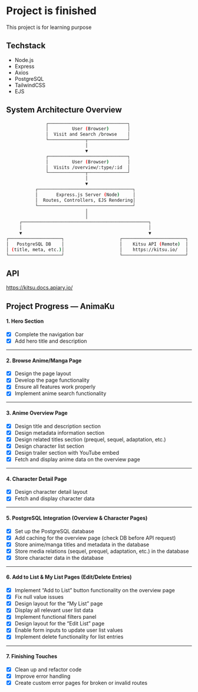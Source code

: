 # Project is finished

This project is for learning purpose

## Techstack

- Node.js
- Express
- Axios
- PostgreSQL
- TailwindCSS
- EJS

## System Architecture Overview

```bash
               ┌──────────────────────────────┐
               │         User (Browser)       │
               │  Visit and Search /browse    │
               └──────────────┬───────────────┘
                              │
                              ▼
               ┌──────────────────────────────┐
               │         User (Browser)       │
               │  Visits /overview/:type/:id  │
               └──────────────┬───────────────┘
                              │
                              ▼
           ┌────────────────────────────────────┐
           │       Express.js Server (Node)     │
           │  Routes, Controllers, EJS Rendering│
           └────────────────────────────────────┘
                              │
                              │
     ┌────────────────────────────────────────────────┐
     │                                                │
     ▼                                                ▼
┌────────────────────┐                     ┌────────────────────────┐
│   PostgreSQL DB    │                     │    Kitsu API (Remote)  │
│ (title, meta, etc.)│                     │    https://kitsu.io/   │
└────────────────────┘                     └────────────────────────┘
```

## API

https://kitsu.docs.apiary.io/

## Project Progress — AnimaKu

#### 1. Hero Section

- [x] Complete the navigation bar
- [x] Add hero title and description

---

#### 2. Browse Anime/Manga Page

- [x] Design the page layout
- [x] Develop the page functionality
- [x] Ensure all features work properly
- [x] Implement anime search functionality

---

#### 3. Anime Overview Page

- [x] Design title and description section
- [x] Design metadata information section
- [x] Design related titles section (prequel, sequel, adaptation, etc.)
- [x] Design character list section
- [x] Design trailer section with YouTube embed
- [x] Fetch and display anime data on the overview page

---

#### 4. Character Detail Page

- [x] Design character detail layout
- [x] Fetch and display character data

---

#### 5. PostgreSQL Integration (Overview & Character Pages)

- [x] Set up the PostgreSQL database
- [x] Add caching for the overview page (check DB before API request)
- [x] Store anime/manga titles and metadata in the database
- [x] Store media relations (sequel, prequel, adaptation, etc.) in the database
- [x] Store character data in the database

---

#### 6. Add to List & My List Pages (Edit/Delete Entries)

- [x] Implement “Add to List” button functionality on the overview page
- [x] Fix null value issues
- [x] Design layout for the “My List” page
- [x] Display all relevant user list data
- [x] Implement functional filters panel
- [x] Design layout for the “Edit List” page
- [x] Enable form inputs to update user list values
- [x] Implement delete functionality for list entries

---

#### 7. Finishing Touches

- [x] Clean up and refactor code
- [x] Improve error handling
- [x] Create custom error pages for broken or invalid routes
